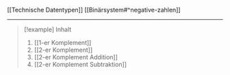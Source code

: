 [[Technische Datentypen]]
[[Binärsystem#^negative-zahlen]]

---

> [!example] Inhalt
> 1. [[1-er Komplement]]
> 2. [[2-er Komplement]]
> 	1. [[2-er Komplement Addition]]
> 	2. [[2-er Komplement Subtraktion]]
